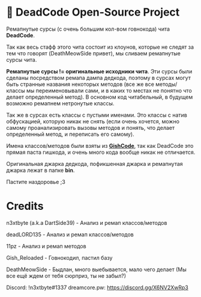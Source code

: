 # 🎉 DeadCode Open-Source Project

Ремапнутые сурсы (с очень большим кол-вом говнокода) чита **DeadCode**.


Так как весь стафф этого чита состоит из клоунов, которые не следят за тем что говорят (DeathMeowSide привет), мы сливаем ремапнутые сурсы чита.

**Ремапнутые сурсы != оригинальные исходники чита**. Эти сурсы были сделаны посредством ремапа дампа дедкода, поэтому в сурсах могут быть странные названия некоторых методов (все же все методы/классы мы переименовывали сами, и в каких то местах не понятно что делает определенный метод). В основном код читабельный, в будущем возможно ремапнем нетронутые классы.

Так же в сурсах есть классы с пустыми именами. Это классы с натив обфускацией, которую никак не снять (если очень хочется, можно самому проанализировать вызовы методов и понять, что делает определенный метод, и переписать его самому).

Имена классов/методов были взяты из **[GishCode](https://github.com/GishReloaded/Gish-Code-1.12.2)**, так как DeadCode это прямая паста гишкода, и очень много кода вообще никак не отличается.

Оригинальная джарка дедкода, пофикшенная джарка и ремапнутая джарка лежат в папке **bin**.

Пастите наздоровье ;3
# Credits
n3xtbyte (a.k.a DartSide39) - Анализ и ремап классов/методов

deadLORD135 - Анализ и ремап классов/методов

11pz - Анализ и ремап методов

Gish_Reloaded - Говнокодил, пастил базу

DeathMeowSide - Быдлан, много выебывается, мало чего делает (Мы все ещё ждем от тебя сюрприз, ты не забыл?)

Discord: !n3xtbyte#1337
dreamcore.pw: https://discord.gg/X6NV2XwRp3
